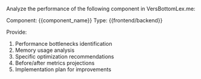Analyze the performance of the following component in VersBottomLex.me:

Component: {{component_name}}
Type: {{frontend/backend}}

Provide:
1. Performance bottlenecks identification
2. Memory usage analysis
3. Specific optimization recommendations
4. Before/after metrics projections
5. Implementation plan for improvements
